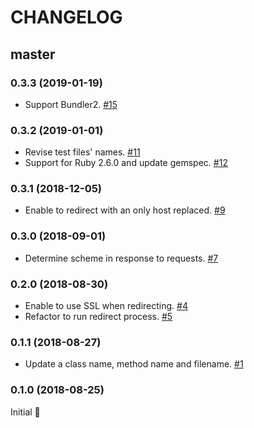 # CHANGELOG

## master

### 0.3.3 (2019-01-19)
* Support Bundler2. [#15](https://github.com/akito19/rack-joint/pull/15)

### 0.3.2 (2019-01-01)
* Revise test files' names. [#11](https://github.com/akito19/rack-joint/pull/11)
* Support for Ruby 2.6.0 and update gemspec. [#12](https://github.com/akito19/rack-joint/pull/12)

### 0.3.1 (2018-12-05)
* Enable to redirect with an only host replaced. [#9](https://github.com/akito19/rack-joint/pull/9)

### 0.3.0 (2018-09-01)
* Determine scheme in response to requests. [#7](https://github.com/akito19/rack-joint/pull/7)

### 0.2.0 (2018-08-30)
* Enable to use SSL when redirecting. [#4](https://github.com/akito19/rack-joint/pull/4)
* Refactor to run redirect process. [#5](https://github.com/akito19/rack-joint/pull/5)

### 0.1.1 (2018-08-27)
* Update a class name, method name and filename. [#1](https://github.com/akito19/rack-joint/pull/1)

### 0.1.0 (2018-08-25)
Initial :muscle:

